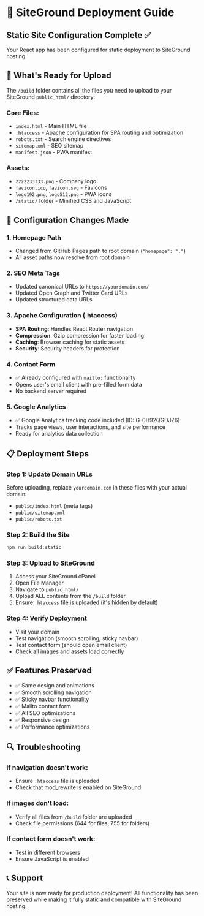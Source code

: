 # 🚀 SiteGround Deployment Guide

## Static Site Configuration Complete ✅

Your React app has been configured for static deployment to SiteGround hosting.

## 📁 What's Ready for Upload

The `/build` folder contains all the files you need to upload to your SiteGround `public_html/` directory:

### Core Files:
- `index.html` - Main HTML file
- `.htaccess` - Apache configuration for SPA routing and optimization
- `robots.txt` - Search engine directives
- `sitemap.xml` - SEO sitemap
- `manifest.json` - PWA manifest

### Assets:
- `2222233333.png` - Company logo
- `favicon.ico`, `favicon.svg` - Favicons
- `logo192.png`, `logo512.png` - PWA icons
- `/static/` folder - Minified CSS and JavaScript

## 🔧 Configuration Changes Made

### 1. Homepage Path
- Changed from GitHub Pages path to root domain (`"homepage": "."`)
- All asset paths now resolve from root domain

### 2. SEO Meta Tags
- Updated canonical URLs to `https://yourdomain.com/`
- Updated Open Graph and Twitter Card URLs
- Updated structured data URLs

### 3. Apache Configuration (.htaccess)
- **SPA Routing**: Handles React Router navigation
- **Compression**: Gzip compression for faster loading
- **Caching**: Browser caching for static assets
- **Security**: Security headers for protection

### 4. Contact Form
- ✅ Already configured with `mailto:` functionality
- Opens user's email client with pre-filled form data
- No backend server required

### 5. Google Analytics
- ✅ Google Analytics tracking code included (ID: G-0H92QGDJZ6)
- Tracks page views, user interactions, and site performance
- Ready for analytics data collection

## 📋 Deployment Steps

### Step 1: Update Domain URLs
Before uploading, replace `yourdomain.com` in these files with your actual domain:
- `public/index.html` (meta tags)
- `public/sitemap.xml`
- `public/robots.txt`

### Step 2: Build the Site
```bash
npm run build:static
```

### Step 3: Upload to SiteGround
1. Access your SiteGround cPanel
2. Open File Manager
3. Navigate to `public_html/`
4. Upload ALL contents from the `/build` folder
5. Ensure `.htaccess` file is uploaded (it's hidden by default)

### Step 4: Verify Deployment
- Visit your domain
- Test navigation (smooth scrolling, sticky navbar)
- Test contact form (should open email client)
- Check all images and assets load correctly

## ✅ Features Preserved

- ✅ Same design and animations
- ✅ Smooth scrolling navigation
- ✅ Sticky navbar functionality
- ✅ Mailto contact form
- ✅ All SEO optimizations
- ✅ Responsive design
- ✅ Performance optimizations

## 🔍 Troubleshooting

### If navigation doesn't work:
- Ensure `.htaccess` file is uploaded
- Check that mod_rewrite is enabled on SiteGround

### If images don't load:
- Verify all files from `/build` folder are uploaded
- Check file permissions (644 for files, 755 for folders)

### If contact form doesn't work:
- Test in different browsers
- Ensure JavaScript is enabled

## 📞 Support

Your site is now ready for production deployment! All functionality has been preserved while making it fully static and compatible with SiteGround hosting.
